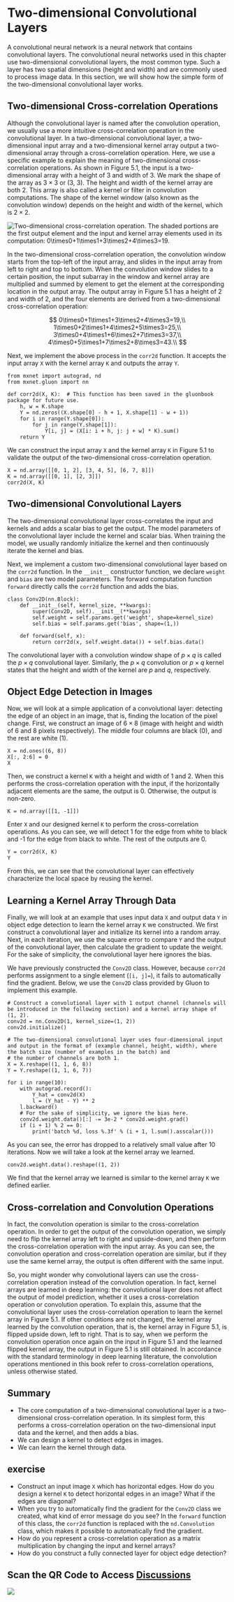 # Two-dimensional Convolutional Layers

A convolutional neural network is a neural network that contains convolutional layers. The convolutional neural networks used in this chapter use two-dimensional convolutional layers, the most common type. Such a layer has two spatial dimensions (height and width) and are commonly used to process image data. In this section, we will show how the simple form of the two-dimensional convolutional layer works.


## Two-dimensional Cross-correlation Operations

Although the convolutional layer is named after the convolution operation, we usually use a more intuitive cross-correlation operation in the convolutional layer. In a two-dimensional convolutional layer, a two-dimensional input array and a two-dimensional kernel array output a two-dimensional array through a cross-correlation operation.
Here, we use a specific example to explain the meaning of two-dimensional cross-correlation operations. As shown in Figure 5.1, the input is a two-dimensional array with a height of 3 and width of 3. We mark the shape of the array as $3 \times 3$ or (3, 3). The height and width of the kernel array are both 2. This array is also called a kernel or filter in convolution computations. The shape of the kernel window (also known as the convolution window) depends on the height and width of the kernel, which is $2 \times 2$.

![Two-dimensional cross-correlation operation. The shaded portions are the first output element and the input and kernel array elements used in its computation: $0\times0+1\times1+3\times2+4\times3=19$. ](../img/correlation.svg)

In the two-dimensional cross-correlation operation, the convolution window starts from the top-left of the input array, and slides in the input array from left to right and top to bottom. When the convolution window slides to a certain position, the input subarray in the window and kernel array are multiplied and summed by element to get the element at the corresponding location in the output array. The output array in Figure 5.1 has a height of 2 and width of 2, and the four elements are derived from a two-dimensional cross-correlation operation:

$$
0\times0+1\times1+3\times2+4\times3=19,\\
1\times0+2\times1+4\times2+5\times3=25,\\
3\times0+4\times1+6\times2+7\times3=37,\\
4\times0+5\times1+7\times2+8\times3=43.\\
$$

Next, we implement the above process in the `corr2d` function. It accepts the input array `X` with the kernel array `K` and outputs the array `Y`.

```{.python .input}
from mxnet import autograd, nd
from mxnet.gluon import nn

def corr2d(X, K):  # This function has been saved in the gluonbook package for future use.
    h, w = K.shape
    Y = nd.zeros((X.shape[0] - h + 1, X.shape[1] - w + 1))
    for i in range(Y.shape[0]):
        for j in range(Y.shape[1]):
            Y[i, j] = (X[i: i + h, j: j + w] * K).sum()
    return Y
```

We can construct the input array `X` and the kernel array `K` in Figure 5.1 to validate the output of the two-dimensional cross-correlation operation.

```{.python .input}
X = nd.array([[0, 1, 2], [3, 4, 5], [6, 7, 8]])
K = nd.array([[0, 1], [2, 3]])
corr2d(X, K)
```

## Two-dimensional Convolutional Layers

The two-dimensional convolutional layer cross-correlates the input and kernels and adds a scalar bias to get the output. The model parameters of the convolutional layer include the kernel and scalar bias. When training the model, we usually randomly initialize the kernel and then continuously iterate the kernel and bias.

Next, we implement a custom two-dimensional convolutional layer based on the `corr2d` function. In the `__init__` constructor function, we declare `weight` and `bias` are two model parameters. The forward computation function `forward` directly calls the `corr2d` function and adds the bias.

```{.python .input  n=70}
class Conv2D(nn.Block):
    def __init__(self, kernel_size, **kwargs):
        super(Conv2D, self).__init__(**kwargs)
        self.weight = self.params.get('weight', shape=kernel_size)
        self.bias = self.params.get('bias', shape=(1,))

    def forward(self, x):
        return corr2d(x, self.weight.data()) + self.bias.data()
```

The convolutional layer with a convolution window shape of $p \times q$ is called the $p \times q$ convolutional layer. Similarly, the $p \times q$ convolution or $p \times q$ kernel states that the height and width of the kernel are $p$ and $q$, respectively.


## Object Edge Detection in Images

Now, we will look at a simple application of a convolutional layer: detecting the edge of an object in an image, that is, finding the location of the pixel change. First, we construct an image of $6\times 8$ (image with height and width of 6 and 8 pixels respectively). The middle four columns are black (0), and the rest are white (1).

```{.python .input  n=66}
X = nd.ones((6, 8))
X[:, 2:6] = 0
X
```

Then, we construct a kernel `K` with a height and width of 1 and 2. When this performs the cross-correlation operation with the input, if the horizontally adjacent elements are the same, the output is 0. Otherwise, the output is non-zero.

```{.python .input  n=67}
K = nd.array([[1, -1]])
```

Enter `X` and our designed kernel `K` to perform the cross-correlation operations. As you can see, we will detect 1 for the edge from white to black and -1 for the edge from black to white. The rest of the outputs are 0.

```{.python .input  n=69}
Y = corr2d(X, K)
Y
```

From this, we can see that the convolutional layer can effectively characterize the local space by reusing the kernel.


## Learning a Kernel Array Through Data

Finally, we will look at an example that uses input data `X` and output data `Y` in object edge detection to learn the kernel array `K` we constructed. We first construct a convolutional layer and initialize its kernel into a random array. Next, in each iteration, we use the square error to compare `Y` and the output of the convolutional layer, then calculate the gradient to update the weight. For the sake of simplicity, the convolutional layer here ignores the bias.

We have previously constructed the `Conv2D` class. However, because `corr2d` performs assignment to a single element (`[i, j]=`), it fails to automatically find the gradient. Below, we use the `Conv2D` class provided by Gluon to implement this example.

```{.python .input  n=83}
# Construct a convolutional layer with 1 output channel (channels will be introduced in the following section) and a kernel array shape of (1, 2).
conv2d = nn.Conv2D(1, kernel_size=(1, 2))
conv2d.initialize()

# The two-dimensional convolutional layer uses four-dimensional input and output in the format of (example channel, height, width), where the batch size (number of examples in the batch) and 
# the number of channels are both 1.
X = X.reshape((1, 1, 6, 8))
Y = Y.reshape((1, 1, 6, 7))

for i in range(10):
    with autograd.record():
        Y_hat = conv2d(X)
        l = (Y_hat - Y) ** 2
    l.backward()
    # For the sake of simplicity, we ignore the bias here.
    conv2d.weight.data()[:] -= 3e-2 * conv2d.weight.grad()
    if (i + 1) % 2 == 0:
        print('batch %d, loss %.3f' % (i + 1, l.sum().asscalar()))
```

As you can see, the error has dropped to a relatively small value after 10 iterations. Now we will take a look at the kernel array we learned.

```{.python .input}
conv2d.weight.data().reshape((1, 2))
```

We find that the kernel array we learned is similar to the kernel array `K` we defined earlier.

## Cross-correlation and Convolution Operations

In fact, the convolution operation is similar to the cross-correlation operation. In order to get the output of the convolution operation, we simply need to flip the kernel array left to right and upside-down, and then perform the cross-correlation operation with the input array. As you can see, the convolution operation and cross-correlation operation are similar, but if they use the same kernel array, the output is often different with the same input.

So, you might wonder why convolutional layers can use the cross-correlation operation instead of the convolution operation. In fact, kernel arrays are learned in deep learning: the convolutional layer does not affect the output of model prediction, whether it uses a cross-correlation operation or convolution operation. To explain this, assume that the convolutional layer uses the cross-correlation operation to learn the kernel array in Figure 5.1. If other conditions are not changed, the kernel array learned by the convolution operation, that is, the kernel array in Figure 5.1, is flipped upside down, left to right. That is to say, when we perform the convolution operation once again on the input in Figure 5.1 and the learned flipped kernel array, the output in Figure 5.1 is still obtained. In accordance with the standard terminology in deep learning literature, the convolution operations mentioned in this book refer to cross-correlation operations, unless otherwise stated.


## Summary

* The core computation of a two-dimensional convolutional layer is a two-dimensional cross-correlation operation. In its simplest form, this performs a cross-correlation operation on the two-dimensional input data and the kernel, and then adds a bias.
* We can design a kernel to detect edges in images.
* We can learn the kernel through data.


## exercise

* Construct an input image `X` which has horizontal edges. How do you design a kernel `K` to detect horizontal edges in an image? What if the edges are diagonal?
* When you try to automatically find the gradient for the `Conv2D` class we created, what kind of error message do you see? In the `forward` function of this class, the `corr2d` function is replaced with the `nd.Convolution` class, which makes it possible to automatically find the gradient.
* How do you represent a cross-correlation operation as a matrix multiplication by changing the input and kernel arrays?
* How do you construct a fully connected layer for object edge detection?

## Scan the QR Code to Access [Discussions](https://discuss.gluon.ai/t/topic/6314)

![](../img/qr_conv-layer.svg)
